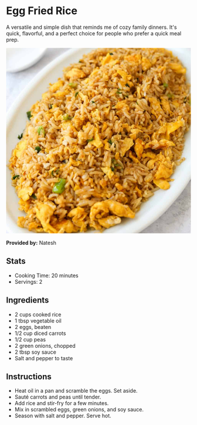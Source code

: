 # Egg Fried Rice  
A versatile and simple dish that reminds me of cozy family dinners. It's quick, flavorful, and a perfect choice for people who prefer a quick meal prep.

![Fried Rice](../img/fried_rice.jpg)

**Provided by:** Natesh

## Stats
- Cooking Time: 20 minutes  
- Servings: 2

## Ingredients
- 2 cups cooked rice  
- 1 tbsp vegetable oil  
- 2 eggs, beaten  
- 1/2 cup diced carrots  
- 1/2 cup peas  
- 2 green onions, chopped  
- 2 tbsp soy sauce  
- Salt and pepper to taste

## Instructions
- Heat oil in a pan and scramble the eggs. Set aside.  
- Sauté carrots and peas until tender.  
- Add rice and stir-fry for a few minutes.  
- Mix in scrambled eggs, green onions, and soy sauce.  
- Season with salt and pepper. Serve hot.
